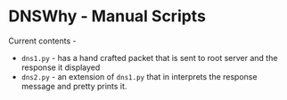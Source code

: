 # DNSWhy - Manual Scripts 

Current contents -
 - `dns1.py` - has a hand crafted packet that is sent to root server and the response it displayed
 - `dns2.py` - an extension of `dns1.py` that in interprets the response message and pretty prints it.